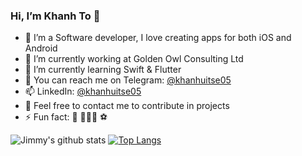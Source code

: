 
<!--
**Kir@9/Kir@9** is a ✨ _special_ ✨ repository because its `README.md` (this file) appears on your GitHub profile.
Here are some ideas to get you started:
-->

### Hi, I’m Khanh To 👋
- 📱 I’m a Software developer, I love creating apps for both iOS and Android
- 🔭 I’m currently working at Golden Owl Consulting Ltd
- 🌱 I’m currently learning Swift & Flutter
- 💬 You can reach me on Telegram: [@khanhuitse05](https://t.me/khanhuitse05)
- 📫 LinkedIn: [@khanhuitse05](https://www.linkedin.com/in/khanhuitse05)
- 🧩 Feel free to contact me to contribute in projects
- ⚡ Fun fact: 🙈 🧑🏻‍💻 ⚽️

![Jimmy's github stats](https://github-readme-stats.vercel.app/api?username=khanhuitse05&show_icons=true&theme=buefy&show_icons=true&count_private=true) [![Top Langs](https://github-readme-stats.vercel.app/api/top-langs/?username=khanhuitse05&layout=compact)](https://github.com/anuraghazra/github-readme-stats)
